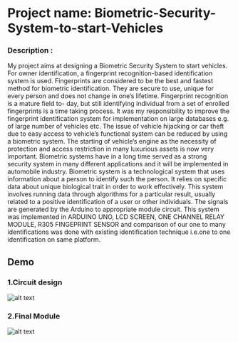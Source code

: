 # Project name: Biometric-Security-System-to-start-Vehicles
### Description : 
My project aims at designing a Biometric Security System to start vehicles. For owner identification, a fingerprint recognition-based identification system is used. Fingerprints are considered to be the best and fastest method for biometric identification. They are secure to use, unique for every person and does not change in one’s lifetime. Fingerprint recognition is a mature field to- day, but still identifying individual from a set of enrolled fingerprints is a time taking process. It was my responsibility to improve the fingerprint identification system for implementation on large databases e.g. of large number of vehicles etc. The issue of vehicle hijacking or car theft due to easy access to vehicle’s functional system can be reduced by using a biometric system. The starting of vehicle’s engine as the necessity of protection and access restriction in many luxurious assets is now very important. Biometric systems have in a long time served as a strong security system in many different applications and it will be implemented in automobile industry. Biometric system is a technological system that uses information about a person to identify such the person. It relies on specific data about unique biological trait in order to work effectively. This system involves running data through algorithms for a particular result, usually related to a positive identification of a user or other individuals. The signals are generated by the Arduino to appropriate module circuit. This system was implemented in ARDUINO UNO, LCD SCREEN, ONE CHANNEL RELAY MODULE, R305 FINGEPRINT SENSOR and comparison of our one to many identifications was done with existing identification technique i.e.one to one identification on same platform. 
## Demo
### 1.Circuit design
![alt text](https://github.com/Puja7629/Biometric_Security_System_To_Start_Vehicles/blob/master/final.jpg)

### 2.Final Module

![alt text](https://github.com/Puja7629/Biometric_Security_System_To_Start_Vehicles/blob/master/img.jpg)
